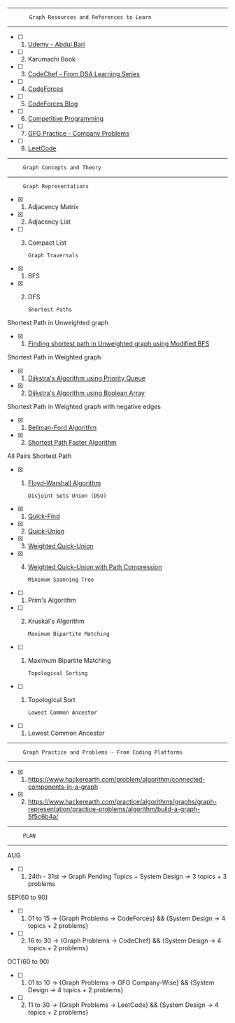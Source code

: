 ***
           Graph Resources and References to Learn
***
- [ ] 1. [Udemy - Abdul Bari](https://www.udemy.com/course/datastructurescncpp/learn/lecture/13193534#overview)
- [ ] 2. Karumachi Book
- [ ] 3. [CodeChef - From DSA Learning Series](https://www.codechef.com/LRNDSA08?order=desc&sortBy=successful_submissions)
- [ ] 4. [CodeForces](https://codeforces.com/blog/entry/76010)
- [ ] 5. [CodeForces Blog](https://codeforces.com/blog/entry/16221)
- [ ] 6. [Competitive Programming](https://www.quora.com/What-is-a-list-of-data-structures-that-a-competitive-programmer-must-know/answer/Sameer-Gulati-3)
- [ ] 7. [GFG Practice - Company Problems](https://practice.geeksforgeeks.org/explore/?category%5B%5D=Graph&page=1)
- [ ] 8. [LeetCode](https://leetcode.com/tag/graph/)

***
         Graph Concepts and Theory
***
         Graph Representations
- [x] 1. Adjacency Matrix
- [x] 2. Adjacency List
- [ ] 3. Compact List

         Graph Traversals
- [x] 1. BFS
- [x] 2. DFS

         Shortest Paths
Shortest Path in Unweighted graph
- [x] 1. [Finding shortest path in Unweighted graph using Modified BFS](https://www.geeksforgeeks.org/shortest-path-unweighted-graph/)

Shortest Path in Weighted graph
- [x] 1. [Dijkstra's Algorithm using Priority Queue](https://www.geeksforgeeks.org/dijkstras-shortest-path-algorithm-in-java-using-priorityqueue/)
- [x] 2. [Dijkstra's Algorithm using Boolean Array](https://www.geeksforgeeks.org/dijkstras-shortest-path-algorithm-greedy-algo-7/)

Shortest Path in Weighted graph with negative edges
- [x] 1. [Bellman-Ford Algorithm](https://github.com/zakirhussainb/DS/blob/master/src/main/java/com/zakcorp/graphs/BellmanFordAlgorithm.java)
- [x] 2. [Shortest Path Faster Algorithm](https://github.com/zakirhussainb/DS/blob/master/src/main/java/com/zakcorp/graphs/ShortestPathFasterAlgorithm.java)

All Pairs Shortest Path
- [x] 1. [Floyd-Warshall Algorithm](https://github.com/zakirhussainb/DS/blob/master/src/main/java/com/zakcorp/graphs/algorithms/FloydWarshallAlgorithm.java)
         
         Disjoint Sets Union (DSU)
- [x] 1. [Quick-Find](https://github.com/zakirhussainb/DS/blob/master/src/main/java/com/zakcorp/graphs/algorithms/DisjointSetUnion.java#L34)
- [x] 2. [Quick-Union](https://github.com/zakirhussainb/DS/blob/master/src/main/java/com/zakcorp/graphs/algorithms/DisjointSetUnion.java#L97)
- [x] 3. [Weighted Quick-Union](https://github.com/zakirhussainb/DS/blob/master/src/main/java/com/zakcorp/graphs/algorithms/DisjointSetUnion.java#L150)
- [x] 4. [Weighted Quick-Union with Path Compression](https://github.com/zakirhussainb/DS/blob/master/src/main/java/com/zakcorp/graphs/algorithms/DisjointSetUnion.java#L248)

         Minimum Spanning Tree
- [ ] 1. Prim's Algorithm
- [ ] 2. Kruskal's Algorithm

         Maximum Bipartite Matching
- [ ] 1. Maximum Bipartite Matching
                      
         Topological Sorting
- [ ] 1. Topological Sort

         Lowest Common Ancestor
- [ ] 1. Lowest Common Ancestor

***
         Graph Practice and Problems - From Coding Platforms
***
- [x] 1. https://www.hackerearth.com/problem/algorithm/connected-components-in-a-graph
- [x] 2. https://www.hackerearth.com/practice/algorithms/graphs/graph-representation/practice-problems/algorithm/build-a-graph-5f5c6b4a/

***
         PLAN
***
AUG
- [ ] 1. 24th - 31st -> Graph Pending Topics + System Design -> 3 topics + 3 problems

SEP(60 to 90)
- [ ] 1. 01 to 15 -> {Graph Problems -> CodeForces} && {System Design -> 4 topics + 2 problems}
- [ ] 2. 16 to 30 -> {Graph Problems -> CodeChef} && {System Design -> 4 topics + 2 problems}

OCT(60 to 90)
- [ ] 1. 01 to 10 -> {Graph Problems -> GFG Company-Wise} && {System Design -> 4 topics + 2 problems}
- [ ] 2. 11 to 30 -> {Graph Problems -> LeetCode} && {System Design -> 4 topics + 2 problems}
